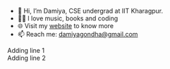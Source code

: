 - 👋 Hi, I’m Damiya, CSE undergrad at IIT Kharagpur.
- 👩‍💻 I love music, books and coding
- 🌐 Visit my [website](https://dami-18.github.io/my_website/) to know more
- 📫 Reach me: [damiyagondha@gmail.com](mailto:damiyagondha@gmail.com)
<!---
Dami-18/Dami-18 is a ✨ special ✨ repository because its `README.md` (this file) appears on your GitHub profile.
You can click the Preview link to take a look at your changes.
--->
Adding line 1  
Adding line 2
